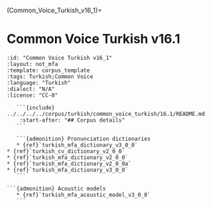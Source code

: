 (Common_Voice_Turkish_v16_1)=
# Common Voice Turkish v16.1

``````{corpus} Common Voice Turkish v16.1
:id: "Common Voice Turkish v16_1"
:layout: not_mfa
:template: corpus_template
:tags: Turkish;Common Voice
:language: "Turkish"
:dialect: "N/A"
:license: "CC-0"

   ```{include} ../../../../corpus/turkish/common_voice_turkish/16.1/README.md
    :start-after: "## Corpus details"
   ```

   ```{admonition} Pronunciation dictionaries
   * {ref}`turkish_mfa_dictionary_v3_0_0`
* {ref}`turkish_cv_dictionary_v2_0_0`
* {ref}`turkish_mfa_dictionary_v2_0_0`
* {ref}`turkish_mfa_dictionary_v2_0_0a`
* {ref}`turkish_mfa_dictionary_v3_0_0`
   ```

```{admonition} Acoustic models
   * {ref}`turkish_mfa_acoustic_model_v3_0_0`
   ```
``````
